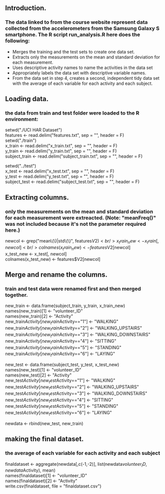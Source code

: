 ## Introduction.

###  The data linked to from the course website represent data collected from the accelerometers from the Samsung Galaxy S smartphone. The R script run_analysis.R here does the following:
* Merges the training and the test sets to create one data set.
* Extracts only the measurements on the mean and standard deviation for each measurement.
* Uses descriptive activity names to name the activities in the data set
* Appropriately labels the data set with descriptive variable names.
* From the data set in step 4, creates a second, independent tidy data set with the average of each variable for each activity and each subject.


## Loading data.

### the data from train and test folder were loaded to the R environment:

setwd("./UCI HAR Dataset")<br />
features <- read.delim("features.txt", sep = "", header = F)<br />
setwd("./train")<br />
x_train <- read.delim("x_train.txt", sep = "", header = F)<br />
y_train <- read.delim("y_train.txt", sep = "", header = F)<br />
subject_train <- read.delim("subject_train.txt", sep = "", header = F)<br />

setwd("../test")<br />
x_test <- read.delim("x_test.txt", sep = "", header = F)<br />
y_test <- read.delim("y_test.txt", sep = "", header = F)<br />
subject_test <- read.delim("subject_test.txt", sep = "", header = F)<br />



## Extracting columns.

### only the measurements on the mean and standard deviation for each measurement were extreacted. (Note: "meanFreq()" was not included because it's not the parameter required here.)

newcol <- grep("mean\\(\\)|std\\(\\)", features$V2)<br />
x_train_new <- x_train[, newcol]<br />
colnames(x_train_new) <- features$V2[newcol]<br />
x_test_new <- x_test[, newcol]<br />
colnames(x_test_new) <- features$V2[newcol]<br />


## Merge and rename the columns.

### train and test data were renamed first and then merged together.

new_train <- data.frame(subject_train, y_train, x_train_new)<br />
names(new_train)[1] <- "volunteer_ID"<br />
names(new_train)[2] <- "Activity"<br />
new_train$Activity[new_train$Activity=="1"] <- "WALKING"<br />
new_train$Activity[new_train$Activity=="2"] <- "WALKING_UPSTAIRS"<br />
new_train$Activity[new_train$Activity=="3"] <- "WALKING_DOWNSTAIRS"<br />
new_train$Activity[new_train$Activity=="4"] <- "SITTING"<br />
new_train$Activity[new_train$Activity=="5"] <- "STANDING"<br />
new_train$Activity[new_train$Activity=="6"] <- "LAYING"<br />

new_test <- data.frame(subject_test, y_test, x_test_new)<br />
names(new_test)[1] <- "volunteer_ID"<br />
names(new_test)[2] <- "Activity"<br />
new_test$Activity[new_test$Activity=="1"] <- "WALKING"<br />
new_test$Activity[new_test$Activity=="2"] <- "WALKING_UPSTAIRS"<br />
new_test$Activity[new_test$Activity=="3"] <- "WALKING_DOWNSTAIRS"<br />
new_test$Activity[new_test$Activity=="4"] <- "SITTING"<br />
new_test$Activity[new_test$Activity=="5"] <- "STANDING"<br />
new_test$Activity[new_test$Activity=="6"] <- "LAYING"<br />

newdata <- rbind(new_test, new_train)


## making the final dataset.

### the average of each variable for each activity and each subject

finaldataset <- aggregate(newdata[,c(-1,-2)], list(newdata$volunteer_ID, newdata$Activity), mean)<br />
names(finaldataset)[1] <- "volunteer_ID"<br />
names(finaldataset)[2] <- "Activity"<br />
write.csv(finaldataset, file = "finaldataset.csv")<br />
 